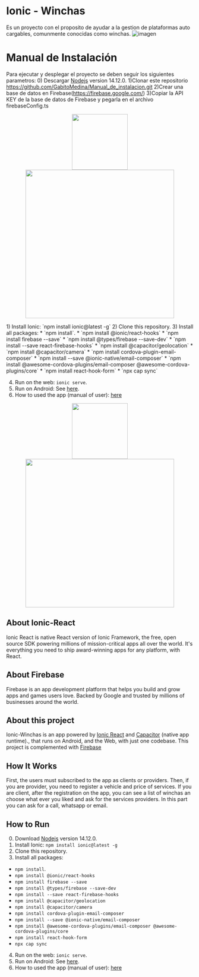 # Ionic - Winchas
Es un proyecto con el proposito de ayudar a la gestion de plataformas auto cargables, comunmente conocidas como winchas.
![imagen](https://user-images.githubusercontent.com/20603961/221480827-f8ce197c-48ce-44bb-a2ef-5336b93e3d33.png)

# Manual de Instalación
Para ejecutar y desplegar el proyecto se deben seguir los siguientes parametros:
0) Descargar [Nodejs](https://nodejs.org/es/) version 14.12.0.
1)Clonar este repositorio
https://github.com/GabitoMedina/Manual_de_instalacion.git
2)Crear una base de datos en Firebase(https://firebase.google.com/)
3)Copiar la API KEY de la base de datos de Firebase
y pegarla en el archivo firebaseConfig.ts
<p align="center"><img src="![imagen](https://user-images.githubusercontent.com/20603961/221483326-86488035-c303-4ee1-b15b-0006926685f6.png)" width="150"><img src="![imagen](https://user-images.githubusercontent.com/20603961/221483591-bacc1977-a75e-4ca6-90ce-1596072d85a4.png)" width="400"></p>
1) Install Ionic: `npm install ionic@latest -g`
2) Clone this repository.
3) Install all packages: 
* `npm install`.
* `npm install @ionic/react-hooks`
* `npm install firebase --save`
* `npm install @types/firebase --save-dev`
* `npm install --save react-firebase-hooks`
* `npm install @capacitor/geolocation`
* `npm install @capacitor/camera`
* `npm install cordova-plugin-email-composer`
* `npm install --save @ionic-native/email-composer`
* `npm install @awesome-cordova-plugins/email-composer @awesome-cordova-plugins/core`
* `npm install react-hook-form`
* `npx cap sync`

4) Run on the web: `ionic serve`.
5) Run on Android: See [here](https://ionicframework.com/docs/building/running).
6) How to used the app (manual of user): [here](https://www.youtube.com/watch?v=wHMhGNLTiTc)


 <p align="center"><a href="https://laravel.com" target="_blank"><img src="https://ionicframework.com/docs/assets/images/react-logo-b64b7471f0ebe5f7a9a281ba2f72b63a.png" width="150"></a><a href="https://laravel.com" target="_blank"><img src="https://www.gstatic.com/devrel-devsite/prod/vde5e97689c1d94fa683b9e5392f0f6b6562f68c8b527194cc7ca91d97bde649f/firebase/images/lockup.svg" width="400"></a></p>

## About Ionic-React

Ionic React is native React version of Ionic Framework, the free, open source SDK powering millions of mission-critical apps all over the world.
It's everything you need to ship award-winning apps for any platform, with React.

## About Firebase

Firebase is an app development platform that helps you build and grow apps and games users love. Backed by Google and trusted by millions of businesses around the world. 

## About this project

Ionic-Winchas is an app powered by [Ionic React](https://ionicframework.com/docs/react) and [Capacitor](https://capacitor.ionicframework.com) (native app runtime)., that runs on Android, and the Web, with just one codebase. This project is complemented with [Firebase](https://firebase.google.com/)

## How It Works


First, the users must subscribed to the app as clients or providers. Then, if you are provider, you need to register a vehicle and  price of services. If you are client, after the registration on the app, you can see a list of winchas an choose what ever you liked and ask for the services providers. In this part you can ask for a call, whatsapp or email. 



## How to Run
 

0) Download [Nodejs](https://nodejs.org/es/) version 14.12.0.
1) Install Ionic: `npm install ionic@latest -g`
2) Clone this repository.
3) Install all packages: 
* `npm install`.
* `npm install @ionic/react-hooks`
* `npm install firebase --save`
* `npm install @types/firebase --save-dev`
* `npm install --save react-firebase-hooks`
* `npm install @capacitor/geolocation`
* `npm install @capacitor/camera`
* `npm install cordova-plugin-email-composer`
* `npm install --save @ionic-native/email-composer`
* `npm install @awesome-cordova-plugins/email-composer @awesome-cordova-plugins/core`
* `npm install react-hook-form`
* `npx cap sync`

4) Run on the web: `ionic serve`.
5) Run on Android: See [here](https://ionicframework.com/docs/building/running).
6) How to used the app (manual of user): [here](https://www.youtube.com/watch?v=wHMhGNLTiTc)
